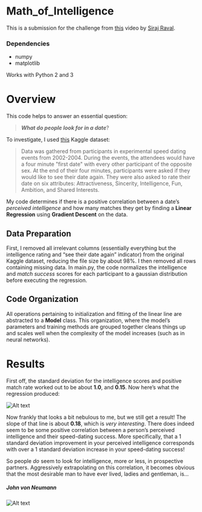 # Math_of_Intelligence

This is a submission for the challenge from [this](https://www.youtube.com/watch?v=xRJCOz3AfYY) video by [Siraj Raval](https://www.youtube.com/channel/UCWN3xxRkmTPmbKwht9FuE5A).

### Dependencies
- numpy
- matplotlib

Works with Python 2 and 3

# Overview
This code helps to answer an essential question:
> **_What do people look for in a date_**?

To investigate, I used [this](https://www.kaggle.com/annavictoria/speed-dating-experiment) Kaggle dataset:
>Data was gathered from participants in experimental speed dating events from 2002-2004. During the events, the attendees would have a four minute "first date" with every other participant of the opposite sex. At the end of their four minutes, participants were asked if they would like to see their date again. They were also asked to rate their date on six attributes: Attractiveness, Sincerity, Intelligence, Fun, Ambition, and Shared Interests.

My code determines if there is a positive correlation between a date’s _perceived intelligence_ and how many matches they get by finding a **Linear Regression** using **Gradient Descent** on the data.

## Data Preparation

First, I removed all irrelevant columns (essentially everything but the intelligence rating and “see their date again” indicator) from the original Kaggle dataset, reducing the file size by about 98%. I then removed all rows containing missing data. In main.py, the code normalizes the intelligence and _match success_ scores for each participant to a gaussian distribution before executing the regression.

## Code Organization

All operations pertaining to initialization and fitting of the linear line are abstracted to a **Model** class. This organization, where the model’s parameters and training methods are grouped together cleans things up and scales well when the complexity of the model increases (such as in neural networks).

# Results

First off, the standard deviation for the intelligence scores and positive match rate worked out to be about **1.0**, and **0.15**. Now here’s what the regression produced:

![Alt text](https://www.dropbox.com/s/6wsp1k7go2oo240/Screen%20Shot%202017-06-21%20at%207.39.59%20PM.png?raw=true)

Now frankly that looks a bit nebulous to me, but we still get a result! The slope of that line is about **0.18**, which is _very interesting_. There does indeed seem to be some positive correlation between a person’s perceived intelligence and their speed-dating success. More specifically, that a 1 standard deviation improvement in your perceived intelligence corresponds with over a 1 standard deviation increase in your speed-dating success!

So people _do_ seem to look for intelligence, more or less, in prospective partners. Aggressively extrapolating on this correlation, it becomes obvious that the most desirable man to have ever lived, ladies and gentleman, is…

##### John von Neumann
![Alt text](https://upload.wikimedia.org/wikipedia/commons/thumb/7/78/HD.3F.191_%2811239892036%29.jpg/220px-HD.3F.191_%2811239892036%29.jpg?raw=true)

